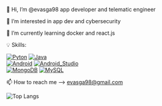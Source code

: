 👋 Hi, I’m @evasga98 app developer and telematic engineer  

👀 I’m interested in app dev and cybersecurity  

🌱 I’m currently learning docker and react.js

💡 Skills: 

[![Pyton](https://img.shields.io/badge/Python-3DDC84?style=for-the-badge&logo=python&logoColor=white&labelColor=101010)]()
[![Java](https://img.shields.io/badge/Java-007396?style=for-the-badge&logo=java&logoColor=white&labelColor=101010)]()
</br>
[![Android](https://img.shields.io/badge/Android-3DDC84?style=for-the-badge&logo=android&logoColor=white&labelColor=101010)]()
[![Android_Studio](https://img.shields.io/badge/Android_Studio-3DDC84?style=for-the-badge&logo=android-studio&logoColor=white&labelColor=101010)]()
</br>
[![MongoDB](https://img.shields.io/badge/MongoDB-47A248?style=for-the-badge&logo=mongodb&logoColor=white&labelColor=101010)]()
[![MySQL](https://img.shields.io/badge/MySQL-4479A1?style=for-the-badge&logo=mysql&logoColor=white&labelColor=101010)]()

📫 How to reach me --> evasga98@gmail.com

 ![Top Langs](https://github-readme-stats.vercel.app/api/top-langs/?username=evasga98)
